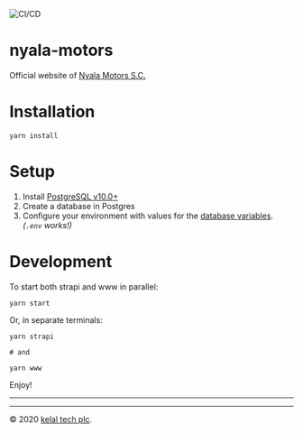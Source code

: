 ![CI/CD](https://github.com/kelaltech/nyala-motors/workflows/CI/CD/badge.svg)

# nyala-motors

Official website of [Nyala Motors S.C.](https://www.nyalamotors.com/)

# Installation

```
yarn install
```

# Setup

1. Install [PostgreSQL v10.0+](https://www.postgresql.org/download/)
2. Create a database in Postgres
3. Configure your environment with values for the [database variables](strapi/config/environments/development/). _(`.env` works!)_

# Development

To start both strapi and www in parallel:

```
yarn start
```

Or, in separate terminals:

```
yarn strapi

# and

yarn www
```

Enjoy!

---

---

© 2020 [kelal tech plc](https://www.kelaltech.com/).
